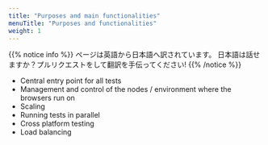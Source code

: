 ```yaml
---
title: "Purposes and main functionalities"
menuTitle: "Purposes and functionalities"
weight: 1
---
```


{{% notice info %}}
<i class="fas fa-language"></i> ページは英語から日本語へ訳されています。
日本語は話せますか？プルリクエストをして翻訳を手伝ってください!
{{% /notice %}}

* Central entry point for all tests
* Management and control of the nodes / environment where the browsers run on
* Scaling
* Running tests in parallel
* Cross platform testing
* Load balancing
